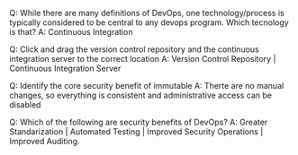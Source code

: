 Q: While there are many definitions of DevOps, one technology/process is typically considered to be central to any devops program. Which tecnology is that?
A: Continuous Integration

Q: Click and drag the version control repository and the continuous integration server to the correct location
A: Version Control Repository | Continuous Integration Server

Q: Identify the core security benefit of immutable
A: Therte are no manual changes, so everything is consistent and administrative access can be disabled

Q: Which of the following are security benefits of DevOps?
A: Greater Standarization | Automated Testing | Improved Security Operations | Improved Auditing.